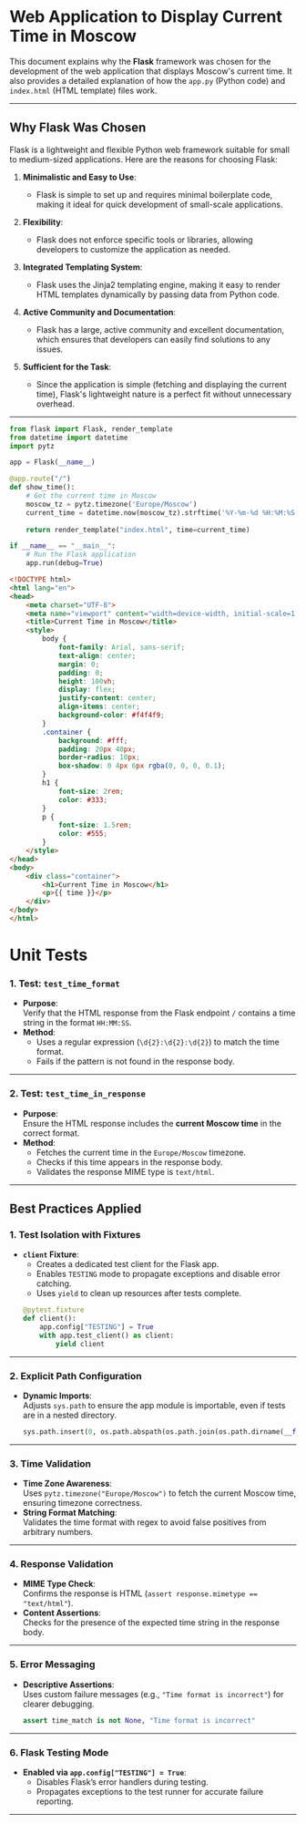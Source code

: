 # Web Application to Display Current Time in Moscow

This document explains why the **Flask** framework was chosen for the development of the web application that displays Moscow's current time. It also provides a detailed explanation of how the `app.py` (Python code) and `index.html` (HTML template) files work.

---

## Why Flask Was Chosen

Flask is a lightweight and flexible Python web framework suitable for small to medium-sized applications. Here are the reasons for choosing Flask:

1. **Minimalistic and Easy to Use**:
   - Flask is simple to set up and requires minimal boilerplate code, making it ideal for quick development of small-scale applications.

2. **Flexibility**:
   - Flask does not enforce specific tools or libraries, allowing developers to customize the application as needed.

3. **Integrated Templating System**:
   - Flask uses the Jinja2 templating engine, making it easy to render HTML templates dynamically by passing data from Python code.

4. **Active Community and Documentation**:
   - Flask has a large, active community and excellent documentation, which ensures that developers can easily find solutions to any issues.

5. **Sufficient for the Task**:
   - Since the application is simple (fetching and displaying the current time), Flask's lightweight nature is a perfect fit without unnecessary overhead.

---

```python
from flask import Flask, render_template
from datetime import datetime
import pytz

app = Flask(__name__)

@app.route("/")
def show_time():
    # Get the current time in Moscow
    moscow_tz = pytz.timezone('Europe/Moscow')
    current_time = datetime.now(moscow_tz).strftime('%Y-%m-%d %H:%M:%S')
    
    return render_template("index.html", time=current_time)

if __name__ == "__main__":
    # Run the Flask application
    app.run(debug=True)
```


```html
<!DOCTYPE html>
<html lang="en">
<head>
    <meta charset="UTF-8">
    <meta name="viewport" content="width=device-width, initial-scale=1.0">
    <title>Current Time in Moscow</title>
    <style>
        body {
            font-family: Arial, sans-serif;
            text-align: center;
            margin: 0;
            padding: 0;
            height: 100vh;
            display: flex;
            justify-content: center;
            align-items: center;
            background-color: #f4f4f9;
        }
        .container {
            background: #fff;
            padding: 20px 40px;
            border-radius: 10px;
            box-shadow: 0 4px 6px rgba(0, 0, 0, 0.1);
        }
        h1 {
            font-size: 2rem;
            color: #333;
        }
        p {
            font-size: 1.5rem;
            color: #555;
        }
    </style>
</head>
<body>
    <div class="container">
        <h1>Current Time in Moscow</h1>
        <p>{{ time }}</p>
    </div>
</body>
</html>
```
# Unit Tests 

### 1. **Test: `test_time_format`**
   - **Purpose**:  
     Verify that the HTML response from the Flask endpoint `/` contains a time string in the format `HH:MM:SS`.
   - **Method**:  
     - Uses a regular expression (`\d{2}:\d{2}:\d{2}`) to match the time format.  
     - Fails if the pattern is not found in the response body.

---

### 2. **Test: `test_time_in_response`**
   - **Purpose**:  
     Ensure the HTML response includes the **current Moscow time** in the correct format.  
   - **Method**:  
     - Fetches the current time in the `Europe/Moscow` timezone.  
     - Checks if this time appears in the response body.  
     - Validates the response MIME type is `text/html`.

---

## Best Practices Applied

### 1. **Test Isolation with Fixtures**  
   - **`client` Fixture**:  
     - Creates a dedicated test client for the Flask app.  
     - Enables `TESTING` mode to propagate exceptions and disable error catching.  
     - Uses `yield` to clean up resources after tests complete.  
     ```python
     @pytest.fixture
     def client():
         app.config["TESTING"] = True
         with app.test_client() as client:
             yield client
     ```

---

### 2. **Explicit Path Configuration**  
   - **Dynamic Imports**:  
     Adjusts `sys.path` to ensure the app module is importable, even if tests are in a nested directory.  
     ```python
     sys.path.insert(0, os.path.abspath(os.path.join(os.path.dirname(__file__), "..", "..")))
     ```

---

### 3. **Time Validation**  
   - **Time Zone Awareness**:  
     Uses `pytz.timezone("Europe/Moscow")` to fetch the current Moscow time, ensuring timezone correctness.  
   - **String Format Matching**:  
     Validates the time format with regex to avoid false positives from arbitrary numbers.  

---

### 4. **Response Validation**  
   - **MIME Type Check**:  
     Confirms the response is HTML (`assert response.mimetype == "text/html"`).  
   - **Content Assertions**:  
     Checks for the presence of the expected time string in the response body.  

---

### 5. **Error Messaging**  
   - **Descriptive Assertions**:  
     Uses custom failure messages (e.g., `"Time format is incorrect"`) for clearer debugging.  
     ```python
     assert time_match is not None, "Time format is incorrect"
     ```

---

### 6. **Flask Testing Mode**  
   - **Enabled via `app.config["TESTING"] = True`**:  
     - Disables Flask’s error handlers during testing.  
     - Propagates exceptions to the test runner for accurate failure reporting.  

---
